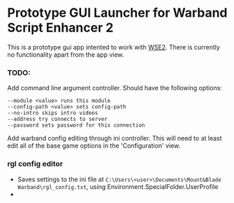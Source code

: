 # Prototype GUI Launcher for Warband Script Enhancer 2

This is a prototype gui app intented to work with [WSE2](https://forums.taleworlds.com/index.php?threads/warband-script-enhancer-2-v1-0-6-3.384882/). There is currently no functionality apart from the app view. 

### TODO:
Add command line argument controller. Should have the following options:
```Command line options
--module <value> runs this module
--config-path <value> sets config-path
--no-intro skips intro videos
--address try connects to server
--password sets password for this connection
```

Add warband config editing through ini controller. This will need to at least edit all of the base game options in the 'Configuration' view.

### rgl config editor
- Saves settings to the ini file at `C:\Users\<user>\Documents\Mount&Blade Warband\rgl_config.txt`, using Environment.SpecialFolder.UserProfile
- 